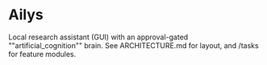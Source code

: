 ﻿# Ailys
Local research assistant (GUI) with an approval-gated ""artificial_cognition"" brain.
See ARCHITECTURE.md for layout, and /tasks for feature modules.
